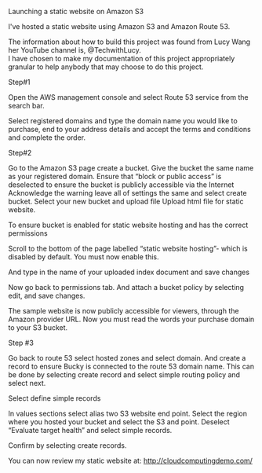 Launching a static website on Amazon S3

I've hosted a static website using Amazon S3 and Amazon Route 53.

The information about how to build this project was found from 
Lucy Wang her YouTube channel is, @TechwithLucy.  
I have chosen to make my documentation of this project appropriately granular to help anybody that may choose to do this project.

Step#1

Open the AWS management console and select Route 53 service from the search bar.

Select registered domains and type the domain name you would like to purchase, end to your address details and accept the terms and conditions and complete the order.

Step#2

Go to the Amazon S3 page create a bucket.
Give the bucket the same name as your registered domain.
Ensure that “block or public access” is deselected to ensure the bucket is publicly accessible via the Internet
Acknowledge the warning leave all of settings the same and select create bucket.
Select your new bucket and upload file
Upload html file for static website.

 
To ensure bucket is enabled for static website hosting and has the correct permissions

Scroll to the bottom of the page labelled “static website hosting”-
which is disabled by default. You must now enable this.

And type in the name of your uploaded index document and save changes

Now go back to permissions tab. And attach a bucket policy by selecting edit, and save changes.
 
The sample website is now publicly accessible for viewers, through the Amazon provider URL. Now you must read the words your purchase domain to your S3 bucket.


Step #3

Go back to route 53 select hosted zones and select domain. And create a record to ensure Bucky is connected to the route 53 domain name. This can be done by selecting create record and select simple routing policy and select next.
 
Select define simple records

In values sections select alias two S3 website end point.
Select the region where you hosted your bucket and select the S3 and point.
Deselect “Evaluate target health” and select simple records.
 
Confirm by selecting create records.
 
You can now review my static website at:
http://cloudcomputingdemo.com/
